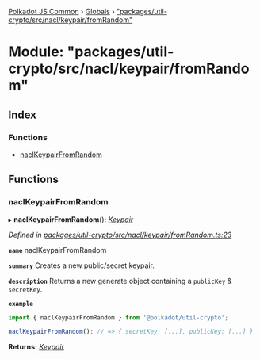 [Polkadot JS Common](../README.md) › [Globals](../globals.md) › ["packages/util-crypto/src/nacl/keypair/fromRandom"](_packages_util_crypto_src_nacl_keypair_fromrandom_.md)

# Module: "packages/util-crypto/src/nacl/keypair/fromRandom"

## Index

### Functions

* [naclKeypairFromRandom](_packages_util_crypto_src_nacl_keypair_fromrandom_.md#naclkeypairfromrandom)

## Functions

###  naclKeypairFromRandom

▸ **naclKeypairFromRandom**(): *[Keypair](../interfaces/_packages_util_crypto_src_types_.keypair.md)*

*Defined in [packages/util-crypto/src/nacl/keypair/fromRandom.ts:23](https://github.com/polkadot-js/common/blob/038ef42f/packages/util-crypto/src/nacl/keypair/fromRandom.ts#L23)*

**`name`** naclKeypairFromRandom

**`summary`** Creates a new public/secret keypair.

**`description`** 
Returns a new generate object containing a `publicKey` & `secretKey`.

**`example`** 
<BR>

```javascript
import { naclKeypairFromRandom } from '@polkadot/util-crypto';

naclKeypairFromRandom(); // => { secretKey: [...], publicKey: [...] }
```

**Returns:** *[Keypair](../interfaces/_packages_util_crypto_src_types_.keypair.md)*
